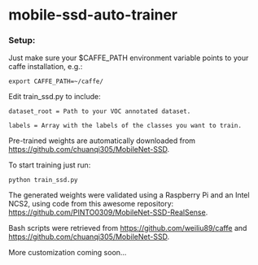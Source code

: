 # mobile-ssd-auto-trainer

### Setup:
Just make sure your $CAFFE_PATH environment variable points to your caffe installation, e.g.:

`export CAFFE_PATH=~/caffe/`

Edit train_ssd.py to include:

`dataset_root = Path to your VOC annotated dataset.`

`labels = Array with the labels of the classes you want to train.`

Pre-trained weights are automatically downloaded from https://github.com/chuanqi305/MobileNet-SSD.

To start training just run:

`python train_ssd.py`

The generated weights were validated using a Raspberry Pi and an Intel NCS2, using code from this awesome repository: https://github.com/PINTO0309/MobileNet-SSD-RealSense.

Bash scripts were retrieved from https://github.com/weiliu89/caffe and https://github.com/chuanqi305/MobileNet-SSD.

More customization coming soon...
